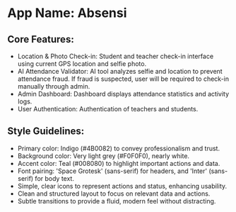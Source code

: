 # **App Name**: Absensi

## Core Features:

- Location & Photo Check-in: Student and teacher check-in interface using current GPS location and selfie photo.
- AI Attendance Validator: AI tool analyzes selfie and location to prevent attendance fraud.  If fraud is suspected, user will be required to check-in manually through admin.
- Admin Dashboard: Dashboard displays attendance statistics and activity logs.
- User Authentication: Authentication of teachers and students.

## Style Guidelines:

- Primary color: Indigo (#4B0082) to convey professionalism and trust.
- Background color: Very light grey (#F0F0F0), nearly white.
- Accent color: Teal (#008080) to highlight important actions and data.
- Font pairing: 'Space Grotesk' (sans-serif) for headers, and 'Inter' (sans-serif) for body text.
- Simple, clear icons to represent actions and status, enhancing usability.
- Clean and structured layout to focus on relevant data and actions.
- Subtle transitions to provide a fluid, modern feel without distracting.